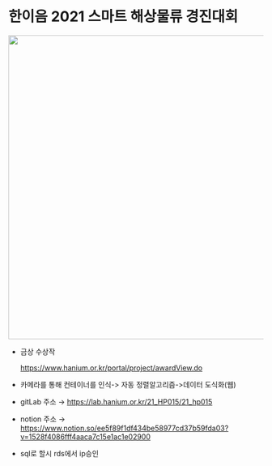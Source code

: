 # 한이음 2021 스마트 해상물류 경진대회
<img src ="https://www.hanium.or.kr/upload/d260c136-5ac4-494b-81b4-54ad2259e24f.jpg" height=600px weight=480px>

* 금상 수상작

  https://www.hanium.or.kr/portal/project/awardView.do

* 카메라를 통해 컨테이너를 인식-> 자동 정렬알고리즘->데이터 도식화(웹)

* gitLab 주소 → https://lab.hanium.or.kr/21_HP015/21_hp015

* notion 주소 → https://www.notion.so/ee5f89f1df434be58977cd37b59fda03?v=1528f4086fff4aaca7c15e1ac1e02900 

* sql로 할시 rds에서 ip승인
